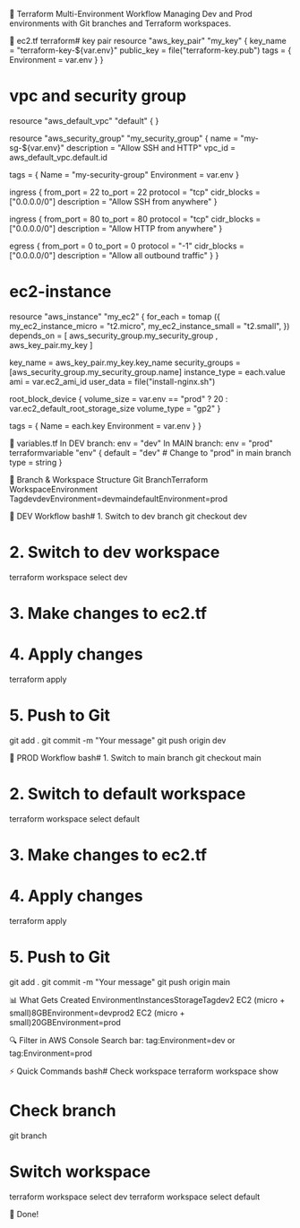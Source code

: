 🚀 Terraform Multi-Environment Workflow
Managing Dev and Prod environments with Git branches and Terraform workspaces.

📄 ec2.tf
terraform# key pair
resource "aws_key_pair" "my_key" {
key_name = "terraform-key-${var.env}"
public_key = file("terraform-key.pub")
tags = {
Environment = var.env
}
}

# vpc and security group

resource "aws_default_vpc" "default" {
}

resource "aws_security_group" "my_security_group" {
name = "my-sg-${var.env}"
description = "Allow SSH and HTTP"
vpc_id = aws_default_vpc.default.id

tags = {
Name = "my-security-group"
Environment = var.env
}

ingress {
from_port = 22
to_port = 22
protocol = "tcp"
cidr_blocks = ["0.0.0.0/0"]
description = "Allow SSH from anywhere"
}

ingress {
from_port = 80
to_port = 80
protocol = "tcp"
cidr_blocks = ["0.0.0.0/0"]
description = "Allow HTTP from anywhere"
}

egress {
from_port = 0
to_port = 0
protocol = "-1"
cidr_blocks = ["0.0.0.0/0"]
description = "Allow all outbound traffic"
}
}

# ec2-instance

resource "aws_instance" "my_ec2" {
for_each = tomap ({
my_ec2_instance_micro = "t2.micro",
my_ec2_instance_small = "t2.small",
})  
 depends_on = [ aws_security_group.my_security_group , aws_key_pair.my_key ]

key_name = aws_key_pair.my_key.key_name
security_groups = [aws_security_group.my_security_group.name]
instance_type = each.value
ami = var.ec2_ami_id
user_data = file("install-nginx.sh")

root_block_device {
volume_size = var.env == "prod" ? 20 : var.ec2_default_root_storage_size
volume_type = "gp2"
}

tags = {
Name = each.key
Environment = var.env
}
}

📝 variables.tf
In DEV branch: env = "dev"
In MAIN branch: env = "prod"
terraformvariable "env" {
default = "dev" # Change to "prod" in main branch
type = string
}

🌿 Branch & Workspace Structure
Git BranchTerraform WorkspaceEnvironment TagdevdevEnvironment=devmaindefaultEnvironment=prod

🔄 DEV Workflow
bash# 1. Switch to dev branch
git checkout dev

# 2. Switch to dev workspace

terraform workspace select dev

# 3. Make changes to ec2.tf

# 4. Apply changes

terraform apply

# 5. Push to Git

git add .
git commit -m "Your message"
git push origin dev

🔄 PROD Workflow
bash# 1. Switch to main branch
git checkout main

# 2. Switch to default workspace

terraform workspace select default

# 3. Make changes to ec2.tf

# 4. Apply changes

terraform apply

# 5. Push to Git

git add .
git commit -m "Your message"
git push origin main

📊 What Gets Created
EnvironmentInstancesStorageTagdev2 EC2 (micro + small)8GBEnvironment=devprod2 EC2 (micro + small)20GBEnvironment=prod

🔍 Filter in AWS Console
Search bar: tag:Environment=dev or tag:Environment=prod

⚡ Quick Commands
bash# Check workspace
terraform workspace show

# Check branch

git branch

# Switch workspace

terraform workspace select dev
terraform workspace select default

🎉 Done!
